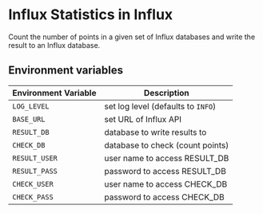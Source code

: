 
# Influx Statistics in Influx

Count the number of points in a given set of Influx databases and write the result to an Influx database.

## Environment variables


Environment Variable | Description
-------------------- | -----------
`LOG_LEVEL`   | set log level (defaults to `INFO`)
`BASE_URL`    | set URL of Influx API
`RESULT_DB`   | database to write results to
`CHECK_DB`    | database to check (count points)
`RESULT_USER` | user name to access RESULT_DB
`RESULT_PASS` | password to access RESULT_DB
`CHECK_USER`  | user name to access CHECK_DB
`CHECK_PASS`  | password to access CHECK_DB

